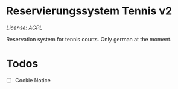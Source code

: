 # Reservierungssystem Tennis v2

*License: AGPL*

Reservation system for tennis courts. Only german at the moment.

# Todos

* [ ] Cookie Notice